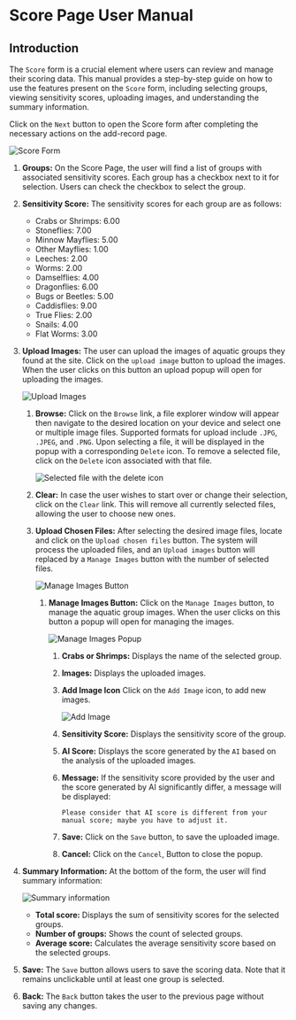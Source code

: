 # Score Page User Manual

## Introduction

The `Score` form is a crucial element where users can review and manage their scoring data. This manual provides a step-by-step guide on how to use the features present on the `Score` form, including selecting groups, viewing sensitivity scores, uploading images, and understanding the summary information.

Click on the `Next` button to open the Score form after completing the necessary actions on the add-record page.

![Score Form](./img/score-1.png)

1. **Groups:** On the Score Page, the user will find a list of groups with associated sensitivity scores. Each group has a checkbox next to it for selection. Users can check the checkbox to select the group.

2. **Sensitivity Score:** The sensitivity scores for each group are as follows:
    - Crabs or Shrimps: 6.00
    - Stoneflies: 7.00
    - Minnow Mayflies: 5.00
    - Other Mayflies: 1.00
    - Leeches: 2.00
    - Worms: 2.00
    - Damselflies: 4.00
    - Dragonflies: 6.00
    - Bugs or Beetles: 5.00
    - Caddisflies: 9.00
    - True Flies: 2.00
    - Snails: 4.00
    - Flat Worms: 3.00

3. **Upload Images:** The user can upload the images of aquatic groups they found at the site. Click on the `upload image` button to upload the images. When the user clicks on this button an upload popup will open for uploading the images.

    ![Upload Images](./img/score-2.png)

    1. **Browse:** Click on the `Browse` link, a file explorer window will appear then navigate to the desired location on your device and select one or multiple image files. Supported formats for upload include `.JPG`, `.JPEG`, and `.PNG`. Upon selecting a file, it will be displayed in the popup with a corresponding `Delete` icon. To remove a selected file, click on the `Delete` icon associated with that file.

        ![Selected file with the delete icon](./img/score-3.png)

    2. **Clear:** In case the user wishes to start over or change their selection, click on the `Clear` link. This will remove all currently selected files, allowing the user to choose new ones.

    3. **Upload Chosen Files:** After selecting the desired image files, locate and click on the `Upload chosen files` button. The system will process the uploaded files, and an `Upload images` button will replaced by a `Manage Images` button with the number of selected files.

        ![Manage Images Button](./img/score-4.png)

        1. **Manage Images Button:** Click on the `Manage Images` button, to manage the aquatic group images. When the user clicks on this button a popup will open for managing the images.

            ![Manage Images Popup](./img/score-5.png)

            1. **Crabs or Shrimps:** Displays the name of the selected group.

            2. **Images:** Displays the uploaded images.

            3. **Add Image Icon** Click on the `Add Image` icon, to add new images.

                ![Add Image](./img/score-6.png)

            4. **Sensitivity Score:** Displays the sensitivity score of the group.

            5. **AI Score:** Displays the score generated by the `AI` based on the analysis of the uploaded images.

            6. **Message:** If the sensitivity score provided by the user and the score generated by AI significantly differ, a message will be displayed:

                `Please consider that AI score is different from your manual score; maybe you have to adjust it.`

            7. **Save:** Click on the `Save` button, to save the uploaded image.

            8. **Cancel:** Click on the `Cancel`, Button to close the popup.

4. **Summary Information:** At the bottom of the form, the user will find summary information:
        
    ![Summary information](./img/score-7.png)

    - **Total score:** Displays the sum of sensitivity scores for the selected groups.
    - **Number of groups:** Shows the count of selected groups.
    - **Average score:** Calculates the average sensitivity score based on the selected groups.

5. **Save:** The `Save` button allows users to save the scoring data. Note that it remains unclickable until at least one group is selected.

6. **Back:** The `Back` button takes the user to the previous page without saving any changes.
